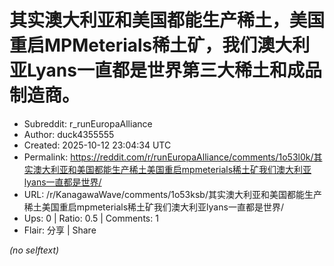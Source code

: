 # 其实澳大利亚和美国都能生产稀土，美国重启MPMeterials稀土矿，我们澳大利亚Lyans一直都是世界第三大稀土和成品制造商。

- Subreddit: r_runEuropaAlliance
- Author: duck4355555
- Created: 2025-10-12 23:04:34 UTC
- Permalink: https://reddit.com/r/runEuropaAlliance/comments/1o53l0k/其实澳大利亚和美国都能生产稀土美国重启mpmeterials稀土矿我们澳大利亚lyans一直都是世界/
- URL: /r/KanagawaWave/comments/1o53ksb/其实澳大利亚和美国都能生产稀土美国重启mpmeterials稀土矿我们澳大利亚lyans一直都是世界/
- Ups: 0 | Ratio: 0.5 | Comments: 1
- Flair: 分享 | Share

_(no selftext)_

